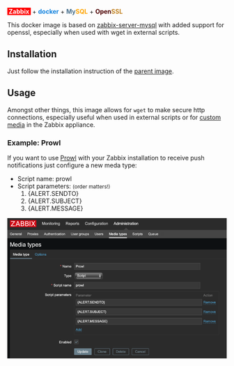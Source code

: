 <b style="color: white;background-color: red">&nbsp;Zabbix&nbsp;</b>&nbsp;+&nbsp;<b style="color: #1383de">docker</b>&nbsp;+&nbsp;<b style="color: #4b728f">My</b><b style="color: orange">SQL</b>&nbsp;+&nbsp;<b style="color: #4c0000">Open</b><b style="color: #c28425">SSL</b>

This docker image is based on [zabbix-server-mysql](https://hub.docker.com/r/zabbix/zabbix-server-mysql) with added support for openssl, especially when used with wget in external scripts.

## Installation
Just follow the installation instruction of the [parent image](https://hub.docker.com/r/zabbix/zabbix-server-mysql).

## Usage
Amongst other things, this image allows for `wget` to make secure http connections, especially useful when used in external scripts or for [custom media](https://www.zabbix.com/documentation/current/manual/config/notifications/media/script) in the Zabbix appliance.

### Example: Prowl
If you want to use [Prowl](https://www.prowlapp.com) with your Zabbix installation to receive push notifications just configure a new meda type:
<ul>
<li>Script name: prowl</li>
<li>Script parameters: <small>(order matters!)</small>
<ol>
<li>{ALERT.SENDTO}</li>
<li>{ALERT.SUBJECT}</li>
<li>{ALERT.MESSAGE}</li>
</ol>
</li>
</ul>
<img src="https://raw.githubusercontent.com/aphex3k/docker-zabbix-server-mysql-openssl/master/_images/prowl_media_type.png"/>